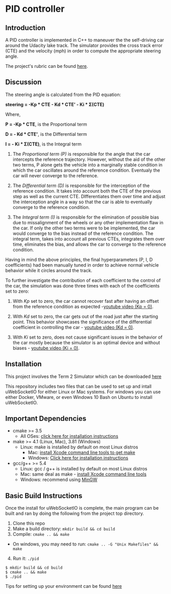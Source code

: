 # PID controller

## Introduction

A PID controller is implemented in C++ to maneuver the the self-driving car around the Udacity lake track. The simulator provides the cross track error (CTE) and the velocity (mph) in order to compute the appropriate steering angle.

The project's rubric can be found [here](https://review.udacity.com/#!/rubrics/824/view).

## Discussion

The steering angle is calculated from the PID equation:

**steering = -Kp * CTE - Kd * CTE' - Ki * Σ(CTE)**

Where,

**P = -Kp * CTE**, is the Proportional term

**D = - Kd * CTE'**, is the Differential term

**I = - Ki * Σ(CTE)**, is the Integral term

1. The *Proportional term (P)* is responsible for the angle that the car intercepts the reference trajectory. However, without the aid of the other two terms, P alone gets the vehicle into a marginally stable condition in which the car oscillates around the reference condition. Eventualy the car will never converge to the reference.

2. The *Differential term (D)* is responsible for the interception of the reference condition. It takes into account both the CTE of the previous step as well as the current CTE. DIfferentiates them over time and adjust the interception angle in a way so that the car is able to eventually converge to the reference condition.

3. The *Integral term (I)* is responsible for the elimination of possible bias due to missalignment of the wheels or any other implementation flaw in the car. If only the other two terms were to be implemented, the car would converge to the bias instead of the reference condition. The integral term, takes into account all previous CTEs, integrates them over time, eliminates the bias, and allows the car to converge to the reference condition.

Having in mind the above principles,  the final hyperparameters (P, I, D coefficients) had been manually tuned in order to achieve normal vehicle behavior while it circles around the track.

To further investigate the contribution of each coefficient to the control of the car, the simulation was done three times with each of the coefficients set to zero:

1. With *Kp* set to zero, the car cannot recover fast after having an offset from the reference condition as expected -[youtube video (Kp = 0)](https://youtu.be/8fUPny56UCc).

2. With *Kd* set to zero, the car gets out of the road just after the starting point. This behavior showcases the significance of the differential coefficient in controlling the car - [youtube video (Kd = 0)](https://youtu.be/oF0PT7w178s).

3. With *Ki* set to zero, does not cause significant issues in the behavior of the car mostly because the simulator is an optimal device and without biases - [youtube video (Ki = 0)](https://youtu.be/SrLepzY1NAs).

## Installation
This project involves the Term 2 Simulator which can be downloaded [here](https://github.com/udacity/self-driving-car-sim/releases)

This repository includes two files that can be used to set up and intall uWebSocketIO for either Linux or Mac systems. For windows you can use either Docker, VMware, or even Windows 10 Bash on Ubuntu to install uWebSocketIO.

## Important Dependencies

* cmake >= 3.5
    * All OSes: [click here for installation instructions](https://cmake.org/install/)
* make >= 4.1 (Linux, Mac), 3.81 (Windows)
    * Linux: make is installed by default on most Linux distros
      * Mac: [install Xcode command line tools to get make](https://developer.apple.com/xcode/features/)
      * Windows: [Click here for installation instructions](http://gnuwin32.sourceforge.net/packages/make.htm)
* gcc/g++ >= 5.4
    * Linux: gcc / g++ is installed by default on most Linux distros
    * Mac: same deal as make - [install Xcode command line tools](https://developer.apple.com/xcode/features/)
    * Windows: recommend using [MinGW](http://www.mingw.org/)

## Basic Build Instructions

Once the install for uWebSocketIO is complete, the main program can be built and ran by doing the following from the project top directory.

1. Clone this repo
2. Make a build directory: `mkdir build && cd build`
3. Compile: `cmake .. && make`
* On windows, you may need to run: `cmake .. -G "Unix Makefiles" && make`
4. Run it: `./pid`

```
$ mkdir build && cd build
$ cmake .. && make
$ ./pid
```

Tips for setting up your environment can be found [here](https://classroom.udacity.com/nanodegrees/nd013/parts/40f38239-66b6-46ec-ae68-03afd8a601c8/modules/0949fca6-b379-42af-a919-ee50aa304e6a/lessons/f758c44c-5e40-4e01-93b5-1a82aa4e044f/concepts/23d376c7-0195-4276-bdf0-e02f1f3c665d)
